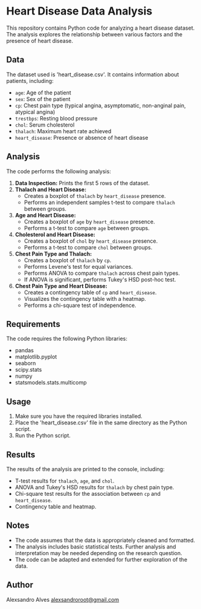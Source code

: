 # Heart Disease Data Analysis

This repository contains Python code for analyzing a heart disease dataset. The analysis explores the relationship between various factors and the presence of heart disease.

## Data

The dataset used is 'heart_disease.csv'. It contains information about patients, including:

* `age`: Age of the patient
* `sex`: Sex of the patient
* `cp`: Chest pain type (typical angina, asymptomatic, non-anginal pain, atypical angina)
* `trestbps`: Resting blood pressure
* `chol`: Serum cholesterol
* `thalach`: Maximum heart rate achieved
* `heart_disease`: Presence or absence of heart disease

## Analysis

The code performs the following analysis:

1. **Data Inspection:**  Prints the first 5 rows of the dataset.
2. **Thalach and Heart Disease:**
   - Creates a boxplot of `thalach` by `heart_disease` presence.
   - Performs an independent samples t-test to compare `thalach` between groups.
3. **Age and Heart Disease:**
   - Creates a boxplot of `age` by `heart_disease` presence.
   - Performs a t-test to compare `age` between groups.
4. **Cholesterol and Heart Disease:**
   - Creates a boxplot of `chol` by `heart_disease` presence.
   - Performs a t-test to compare `chol` between groups.
5. **Chest Pain Type and Thalach:**
   - Creates a boxplot of `thalach` by `cp`.
   - Performs Levene's test for equal variances.
   - Performs ANOVA to compare `thalach` across chest pain types.
   - If ANOVA is significant, performs Tukey's HSD post-hoc test.
6. **Chest Pain Type and Heart Disease:**
   - Creates a contingency table of `cp` and `heart_disease`.
   - Visualizes the contingency table with a heatmap.
   - Performs a chi-square test of independence.

## Requirements

The code requires the following Python libraries:

* pandas
* matplotlib.pyplot
* seaborn
* scipy.stats
* numpy
* statsmodels.stats.multicomp

## Usage

1. Make sure you have the required libraries installed.
2. Place the 'heart_disease.csv' file in the same directory as the Python script.
3. Run the Python script.

## Results

The results of the analysis are printed to the console, including:

* T-test results for `thalach`, `age`, and `chol`.
* ANOVA and Tukey's HSD results for `thalach` by chest pain type.
* Chi-square test results for the association between `cp` and `heart_disease`.
* Contingency table and heatmap.

## Notes

* The code assumes that the data is appropriately cleaned and formatted.
* The analysis includes basic statistical tests. Further analysis and interpretation may be needed depending on the research question.
* The code can be adapted and extended for further exploration of the data.

## Author

Alexsandro Alves alexsandroroot@gmail.com
